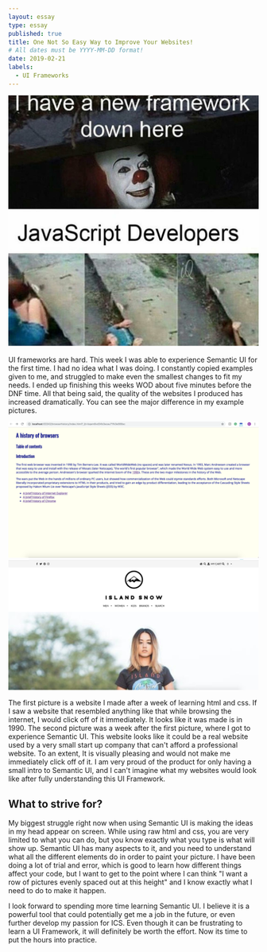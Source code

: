 ```yaml
---
layout: essay
type: essay
published: true
title: One Not So Easy Way to Improve Your Websites!
# All dates must be YYYY-MM-DD format!
date: 2019-02-21
labels:
  - UI Frameworks
---
```


<img class="ui medium center image" src="../images/ui-frameworks-meme.png">


UI frameworks are hard. This week I was able to experience Semantic UI for the first time. I had no idea what I was doing. I constantly copied examples given to me, and struggled to make even the smallest changes to fit my needs. I ended up finishing this weeks WOD about five minutes before the DNF time. All that being said, the quality of the websites I produced has increased dramatically. You can see the major difference in my example pictures. 

<img class="ui medium left image" src="../images/ugly-website.png">
<img class="ui medium right image" src="../images/good-website.png"> 



The first picture is a website I made after a week of learning html and css. If I saw a website that resembled anything like that while browsing the internet, I would click off of it immediately. It looks like it was made is in 1990. The second picture was a week after the first picture, where I got to experience Semantic UI. This website looks like it could be a real website used by a very small start up company that can't afford a professional website. To an extent, It is visually pleasing and would not make me immediately click off of it. I am very proud of the product for only having a small intro to Semantic UI, and I can't imagine what my websites would look like after fully understanding this UI Framework. 

## What to strive for?

My biggest struggle right now when using Semantic UI is making the ideas in my head appear on screen. While using raw html and css, you are very limited to what you can do, but you know exactly what you type is what will show up. Semantic UI has many aspects to it, and you need to understand what all the different elements do in order to paint your picture. I have been doing a lot of trial and error, which is good to learn how different things affect your code, but I want to get to the point where I can think "I want a row of pictures evenly spaced out at this height" and I know exactly what I need to do to make it happen.

I look forward to spending more time learning Semantic UI. I believe it is a powerful tool that could potentially get me a job in the future, or even further develop my passion for ICS. Even though it can be frustrating to learn a UI Framework, it will definitely be worth the effort. Now its time to put the hours into practice.
